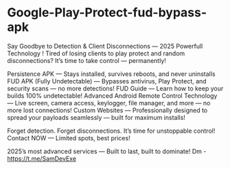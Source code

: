 # Google-Play-Protect-fud-bypass-apk
Say Goodbye to Detection &amp; Client Disconnections — 2025 Powerfull Technology !
 Tired of losing clients to play protect and random disconnections? It’s time to take control — permanently!

Persistence APK — Stays installed, survives reboots, and never uninstalls
FUD APK (Fully Undetectable) — Bypasses antivirus, Play Protect, and security scans — no more detections!
FUD Guide — Learn how to keep your builds 100% undetectable!
Advanced Android Remote Control Technology — Live screen, camera access, keylogger, file manager, and more — no more lost connections!
Custom Websites — Professionally designed to spread your payloads seamlessly — built for maximum installs!

Forget detection. Forget disconnections. It’s time for unstoppable control! 
Contact  NOW — Limited spots, best prices!

2025’s most advanced services — Built to last, built to dominate! Dm - https://t.me/SamDevExe
